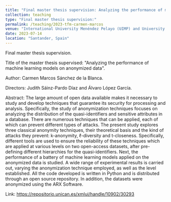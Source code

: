 ```yaml
---
title: "Final master thesis supervision: Analyzing the performance of machine learning models on anonymized data"
collection: teaching
type: "Final master thesis supervision:"
permalink: /teaching/2023-tfm-carmen-marcos
venue: "International University Menéndez Pelayo (UIMP) and University of Cantabria (UC)"
date: 2023-07-14
location: "Santander, Spain"
---
```


Final master thesis supervision. 

Title of the master thesis supervised: "Analyzing the performance of machine learning models on anonymized data". 

Author: Carmen Marcos Sánchez de la Blanca. 

Directors: Judith Sáinz-Pardo Díaz and Álvaro López García. 

Abstract: The large amount of open data available makes it necessary to study and develop techniques that guarantee its security for processing and analysis. Specifically, the study of anonymization techniques focuses on analyzing the distribution of the quasi-identifiers and sensitive attributes in a database. There are numerous techniques that can be applied, each of which can prevent different types of attacks. The present study explores three classical anonymity techniques, their theoretical basis and the kind of attacks they prevent: k-anonymity, ℓ-diversity and t-closeness. Specifically, different tools are used to ensure the reliability of these techniques which are applied at various levels on two open-access datasets, after pre-defining different hierarchies for the quasi-identifiers. Next, the performance of a battery of machine learning models applied on the anonymized data is studied. A wide range of experimental results is carried out, varying the anonymization technique employed, as well as the level established. All the code developed is written in Python and is distributed through an open source repository. In addition, the datasets were anonymized using the ARX Software.

Link: https://repositorio.unican.es/xmlui/handle/10902/30293
